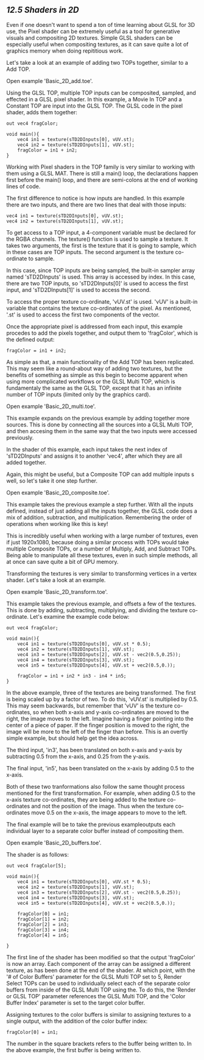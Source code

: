 ## *12.5 Shaders in 2D*

Even if one doesn't want to spend a ton of time learning about GLSL for 3D use, the Pixel shader can be extremely useful as a tool for generative visuals and compositing 2D textures. Simple GLSL shaders can be especially useful when compositing textures, as it can save quite a lot of graphics memory when doing repititious work.

Let's take a look at an example of adding two TOPs together, similar to a Add TOP.

Open example 'Basic\_2D\_add.toe'.

Using the GLSL TOP, multiple TOP inputs can be composited, sampled, and effected in a GLSL pixel shader. In this example, a Movie In TOP and a Constant TOP are input into the GLSL TOP. The GLSL code in the pixel shader, adds them together:

~~~~~~~~
out vec4 fragColor;

void main(){
	vec4 in1 = texture(sTD2DInputs[0], vUV.st);
	vec4 in2 = texture(sTD2DInputs[1], vUV.st);
	fragColor = in1 + in2;
}
~~~~~~~~

Working with Pixel shaders in the TOP family is very similar to working with them using a GLSL MAT. There is still a main() loop, the declarations happen first before the main() loop, and there are semi-colons at the end of working lines of code.

The first difference to notice is how inputs are handled. In this example there are two inputs, and there are two lines that deal with those inputs:

~~~~~~~~
vec4 in1 = texture(sTD2DInputs[0], vUV.st);
vec4 in2 = texture(sTD2DInputs[1], vUV.st);
~~~~~~~~

To get access to a TOP input, a 4-component variable must be declared for the RGBA channels. The texture() function is used to sample a texture. It takes two arguments, the first is the texture that it is going to sample, which in these cases are TOP inputs. The second argument is the texture co-ordinate to sample.

In this case, since TOP inputs are being sampled, the built-in sampler array named 'sTD2DInputs' is used. This array is accessed by index. In this case, there are two TOP inputs, so 'sTD2DInputs[0]' is used to access the first input, and 'sTD2DInputs[1]' is used to access the second.

To access the proper texture co-ordinate, 'vUV.st' is used. 'vUV' is a built-in variable that contains the texture co-ordinates of the pixel. As mentioned, '.st' is used to access the first two components of the vector.

Once the appropriate pixel is addressed from each input, this example procedes to add the pixels together, and output them to 'fragColor', which is the defined output:

~~~~~~~~
fragColor = in1 + in2;
~~~~~~~~

As simple as that, a main functionality of the Add TOP has been replicated. This may seem like a round-about way of adding two textures, but the benefits of something as simple as this begin to become apparent when using more complicated workflows or the GLSL Multi TOP, which is fundamentaly the same as the GLSL TOP, except that it has an infinite number of TOP inputs (limited only by the graphics card).

Open example 'Basic\_2D\_multi.toe'.

This example expands on the previous example by adding together more sources. This is done by connecting all the sources into a GLSL Multi TOP, and then accesing them in the same way that the two inputs were accessed previously.

In the shader of this example, each input takes the next index of 'sTD2DInputs' and assigns it to another 'vec4', after which they are all added together.

Again, this might be useful, but a Composite TOP can add multiple inputs s well, so let's take it one step further.

Open example 'Basic\_2D\_composite.toe'.

This example takes the previous example a step further. With all the inputs defined, instead of just adding all the inputs together, the GLSL code does a mix of addition, subtraction, and multiplication. Remembering the order of operations when working like this is key!

This is incredibly useful when working with a large number of textures, even if just 1920x1080, because doing a similar process with TOPs would take multiple Composite TOPs, or a number of Multiply, Add, and Subtract TOPs. Being able to manipulate all these textures, even in such simple methods, all at once can save quite a bit of GPU memory.

Transforming the textures is very similar to transforming vertices in a vertex shader. Let's take a look at an example.

Open example 'Basic\_2D\_transform.toe'.

This example takes the previous example, and offsets a few of the textures. This is done by adding, subtracting, multiplying, and dividing the texture co-ordinate. Let's examine the example code below:

~~~~~~~~
out vec4 fragColor;

void main(){
	vec4 in1 = texture(sTD2DInputs[0], vUV.st * 0.5);
	vec4 in2 = texture(sTD2DInputs[1], vUV.st);
	vec4 in3 = texture(sTD2DInputs[2], vUV.st - vec2(0.5,0.25));
	vec4 in4 = texture(sTD2DInputs[3], vUV.st);
	vec4 in5 = texture(sTD2DInputs[4], vUV.st + vec2(0.5,0.));

	fragColor = in1 + in2 * in3 - in4 * in5;
}
~~~~~~~~

In the above example, three of the textures are being transformed. The first is being scaled up by a factor of two. To do this, 'vUV.st' is multiplied by 0.5. This may seem backwards, but remember that 'vUV' is the texture co-ordinates, so when both x-axis and y-axis co-ordinates are moved to the right, the image moves to the left. Imagine having a finger pointing into the center of a piece of paper. If the finger position is moved to the right, the image will be more to the left of the finger than before. This is an overtly simple example, but should help get the idea across.

The third input, 'in3', has been translated on both x-axis and y-axis by subtracting 0.5 from the x-axis, and 0.25 from the y-axis.

The final input, 'in5', has been translated on the x-axis by adding 0.5 to the x-axis.

Both of these two tranformations also follow the same thought process mentioned for the first transformation. For example, when adding 0.5 to the x-axis texture co-ordinates, they are being added to the texture co-ordinates and not the position of the image. Thus when the texture co-ordinates move 0.5 on the x-axis, the image appears to move to the left.

The final example will be to take the previous exampleoutputs each individual layer to a separate color buffer instead of compositing them.

Open example 'Basic\_2D\_buffers.toe'.

The shader is as follows:

~~~~~~~~
out vec4 fragColor[5];

void main(){
	vec4 in1 = texture(sTD2DInputs[0], vUV.st * 0.5);
	vec4 in2 = texture(sTD2DInputs[1], vUV.st);
	vec4 in3 = texture(sTD2DInputs[2], vUV.st - vec2(0.5,0.25));
	vec4 in4 = texture(sTD2DInputs[3], vUV.st);
	vec4 in5 = texture(sTD2DInputs[4], vUV.st + vec2(0.5,0.));

	fragColor[0] = in1;
	fragColor[1] = in2;
	fragColor[2] = in3;
	fragColor[3] = in4;
	fragColor[4] = in5;

}
~~~~~~~~

The first line of the shader has been modified so that the output 'fragColor' is now an array. Each component of the array can be assigned a different texture, as has been done at the end of the shader. At which point, with the '\# of Color Buffers' parameter for the GLSL Multi TOP set to 5, Render Select TOPs can be used to individually select each of the separate color buffers from inside of the GLSL Multi TOP using the. To do this, the 'Render or GLSL TOP' parameter references the GLSL Multi TOP, and the 'Color Buffer Index' parameter is set to the target color buffer.

Assigning textures to the color buffers is similar to assigning textures to a single output, with the addition of the color buffer index:

~~~~~~~~
fragColor[0] = in1;
~~~~~~~~

The number in the square brackets refers to the buffer being written to. In the above example, the first buffer is being written to.